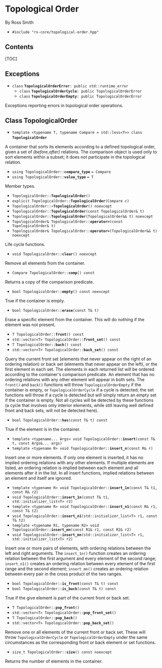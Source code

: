 # Topological Order #

By Ross Smith

* `#include "rs-core/topological-order.hpp"`

## Contents ##

[TOC]

## Exceptions ##

* `class` **`TopologicalOrderError`**`: public std::runtime_error`
    * `class` **`TopologicalOrderCycle`**`: public TopologicalOrderError`
    * `class` **`TopologicalOrderEmpty`**`: public TopologicalOrderError`

Exceptions reporting errors in topological order operations.

## Class TopologicalOrder ##

* `template <typename T, typename Compare = std::less<T>> class` **`TopologicalOrder`**

A container that sorts its elements according to a defined topological order,
given a set of _(before,after)_ relations. The comparison object is used only
to sort elements within a subset; it does not participate in the topological
relation.

* `using TopologicalOrder::`**`compare_type`** `= Compare`
* `using TopologicalOrder::`**`value_type`** `= T`

Member types.

* `TopologicalOrder::`**`TopologicalOrder`**`()`
* `explicit TopologicalOrder::`**`TopologicalOrder`**`(Compare c)`
* `TopologicalOrder::`**`~TopologicalOrder`**`() noexcept`
* `TopologicalOrder::`**`TopologicalOrder`**`(const TopologicalOrder& t)`
* `TopologicalOrder::`**`TopologicalOrder`**`(TopologicalOrder&& t) noexcept`
* `TopologicalOrder& TopologicalOrder::`**`operator=`**`(const TopologicalOrder& t)`
* `TopologicalOrder& TopologicalOrder::`**`operator=`**`(TopologicalOrder&& t) noexcept`

Life cycle functions.

* `void TopologicalOrder::`**`clear`**`() noexcept`

Remove all elements from the container.

* `Compare TopologicalOrder::`**`comp`**`() const`

Returns a copy of the comparison predicate.

* `bool TopologicalOrder::`**`empty`**`() const noexcept`

True if the container is empty.

* `bool TopologicalOrder::`**`erase`**`(const T& t)`

Erase a specific element from the container. This will do nothing if the
element was not present.

* `T TopologicalOrder::`**`front`**`() const`
* `std::vector<T> TopologicalOrder::`**`front_set`**`() const`
* `T TopologicalOrder::`**`back`**`() const`
* `std::vector<T> TopologicalOrder::`**`back_set`**`() const`

Query the current front set (elements that never appear on the right of an
ordering relation) or back set (elements that never appear on the left), or
the first element in each set. The elements in each returned list will be
ordered according to the container's comparison predicate. An element that has
no ordering relations with any other element will appear in both sets. The
`front()` and `back()` functions will throw `TopologicalOrderEmpty` if the
container is empty, or `TopologicalOrderCycle` if a cycle is detected; the set
functions will throw if a cycle is detected but will simply return an empty
set if the container is empty. Not all cycles will be detected by these
functions (a cycle that involves only interior elements, while still leaving
well defined front and back sets, will not be detected here).

* `bool TopologicalOrder::`**`has`**`(const T& t) const`

True if the element is in the container.

* `template <typename... Args> void TopologicalOrder::`**`insert`**`(const T& t, const Args&... args)`
* `template <typename R> void TopologicalOrder::`**`insert_n`**`(const R& r)`

Insert one or more elements. If only one element is inserted, it has no
implied ordering relations with any other elements. If multiple elements are
listed, an ordering relation is implied between each element and all elements
after it in the list. In all insert functions, implied relations between an
element and itself are ignored.

* `template <typename R> void TopologicalOrder::`**`insert_1n`**`(const T& t1, const R& r2)`
* `void TopologicalOrder::`**`insert_1n`**`(const T& t1, std::initializer_list<T> r2)`
* `template <typename R> void TopologicalOrder::`**`insert_n1`**`(const R& r1, const T& t2)`
* `void TopologicalOrder::`**`insert_n1`**`(std::initializer_list<T> r1, const T& t2)`
* `template <typename R1, typename R2> void TopologicalOrder::`**`insert_mn`**`(const R1& r1, const R2& r2)`
* `void TopologicalOrder::`**`insert_mn`**`(std::initializer_list<T> r1, std::initializer_list<T> r2)`

Insert one or more pairs of elements, with ordering relations between the left
and right arguments. The `insert_1n()` function creates an ordering relation
between the first argument and every element of the second range;
`insert_n1()` creates an ordering relation between every element of the first
range and the second element; `insert_mn()` creates an ordering relation
between every pair in the cross product of the two ranges.

* `bool TopologicalOrder::`**`is_front`**`(const T& t) const`
* `bool TopologicalOrder::`**`is_back`**`(const T& t) const`

True if the give element is part of the current front or back set.

* `T TopologicalOrder::`**`pop_front`**`()`
* `std::vector<T> TopologicalOrder::`**`pop_front_set`**`()`
* `T TopologicalOrder::`**`pop_back`**`()`
* `std::vector<T> TopologicalOrder::`**`pop_back_set`**`()`

Remove one or all elements of the current front or back set. These will throw
`TopologicalOrderCycle` or `TopologicalOrderEmpty` under the same
circumstances as the corresponding front or back element or set functions.

* `size_t TopologicalOrder::`**`size`**`() const noexcept`

Returns the number of elements in the container.
